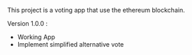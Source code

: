 This project is a voting app that use the ethereum blockchain.

Version 1.0.0 :

- Working App
- Implement simplified alternative vote 